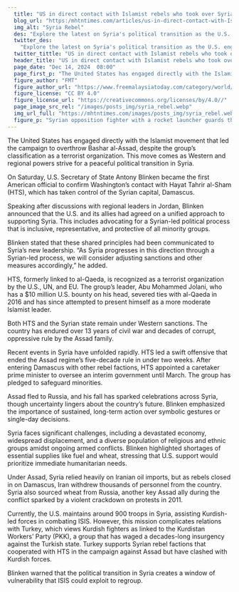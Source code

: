 ```yaml
---
  title: "US in direct contact with Islamist rebels who took over Syria"
  blog_url: "https:/mhtntimes.com/articles/us-in-direct-contact-with-Islamist-rebels-who-took-over-syria.md"
  img_alt: "Syria Rebel"
  des: "Explore the latest on Syria's political transition as the U.S. engages with Hayat Tahrir al-Sham following the fall of Bashar al-Assad. Learn about challenges, sanctions, and efforts for an inclusive future."
  twitter_des:
    "Explore the latest on Syria's political transition as the U.S. engages with Hayat Tahrir al-Sham following the fall of Bashar al-Assad. Learn about challenges, sanctions, and efforts for an inclusive future."
  twitter_tittle: "US in direct contact with Islamist rebels who took over Syria"
  header_title: "US in direct contact with Islamist rebels who took over Syria"
  page_date: "Dec 14, 2024  08:00"
  page_first_p: "The United States has engaged directly with the Islamist movement that led the campaign to overthrow Bashar al-Assad, despite the group’s classification as a terrorist organization. This move comes as Western and regional powers strive for a peaceful political transition in Syria."
  figure_author: "FMT"
  figure_author_url: "https://www.freemalaysiatoday.com/category/world/2024/12/07/iraq-considers-syria-intervention-as-rebels-advance/"
  figure_license: "CC BY 4.0"
  figure_license_url: "https://creativecommons.org/licenses/by/4.0//"
  page_image_src_rel: "/images/posts_img/syria_rebel.webp"
  img_url_full: "https://mhtntimes.com/images/posts_img/syria_rebel.webp"
  figure_p: "Syrian opposition fighter with a rocket launcher guards the provincial office, where president Bashar Assad’s image is riddled with bullets in Hama"
---
```


The United States has engaged directly with the Islamist movement that led the campaign to  overthrow Bashar al-Assad, despite the group’s classification as a terrorist organization. This move comes as Western and regional powers strive for a peaceful political transition in Syria.

On Saturday, U.S. Secretary of State Antony Blinken became the first American official to confirm Washington’s contact with Hayat Tahrir al-Sham (HTS), which has taken control of the Syrian capital, Damascus.

Speaking after discussions with regional leaders in Jordan, Blinken announced that the U.S. and its allies had agreed on a unified approach to supporting Syria. This includes advocating for a Syrian-led political process that is inclusive, representative, and protective of all minority groups.

Blinken stated that these shared principles had been communicated to Syria’s new leadership. “As Syria progresses in this direction through a Syrian-led process, we will consider adjusting sanctions and other measures accordingly,” he added.

HTS, formerly linked to al-Qaeda, is recognized as a terrorist organization by the U.S., UN, and EU. The group’s leader, Abu Mohammed Jolani, who has a $10 million U.S. bounty on his head, severed ties with al-Qaeda in 2016 and has since attempted to present himself as a more moderate Islamist leader.

Both HTS and the Syrian state remain under Western sanctions. The country has endured over 13 years of civil war and decades of corrupt, oppressive rule by the Assad family.

Recent events in Syria have unfolded rapidly. HTS led a swift offensive that ended the Assad regime’s five-decade rule in under two weeks. After entering Damascus with other rebel factions, HTS appointed a caretaker prime minister to oversee an interim government until March. The group has pledged to safeguard minorities.

Assad fled to Russia, and his fall has sparked celebrations across Syria, though uncertainty lingers about the country’s future. Blinken emphasized the importance of sustained, long-term action over symbolic gestures or single-day decisions.

Syria faces significant challenges, including a devastated economy, widespread displacement, and a diverse population of religious and ethnic groups amidst ongoing armed conflicts. Blinken highlighted shortages of essential supplies like fuel and wheat, stressing that U.S. support would prioritize immediate humanitarian needs.

Under Assad, Syria relied heavily on Iranian oil imports, but as rebels closed in on Damascus, Iran withdrew thousands of personnel from the country. Syria also sourced wheat from Russia, another key Assad ally during the conflict sparked by a violent crackdown on protests in 2011.

Currently, the U.S. maintains around 900 troops in Syria, assisting Kurdish-led forces in combating ISIS. However, this mission complicates relations with Turkey, which views Kurdish fighters as linked to the Kurdistan Workers’ Party (PKK), a group that has waged a decades-long insurgency against the Turkish state. Turkey supports Syrian rebel factions that cooperated with HTS in the campaign against Assad but have clashed with Kurdish forces.

Blinken warned that the political transition in Syria creates a window of vulnerability that ISIS could exploit to regroup.
